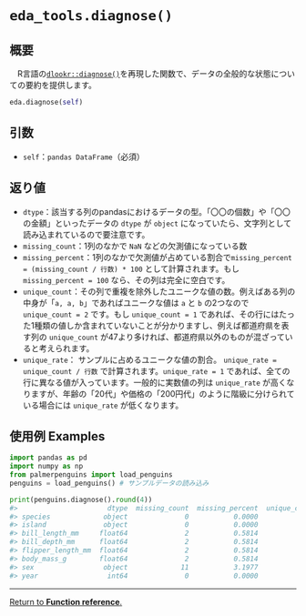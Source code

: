 # `eda_tools.diagnose()`

## 概要

　R言語の[`dlookr::diagnose()`](https://choonghyunryu.github.io/dlookr/reference/diagnose.data.frame.html)を再現した関数で、データの全般的な状態についての要約を提供します。

``` python
eda.diagnose(self)
```

## 引数

- `self`：`pandas DataFrame`（必須）

## 返り値

- `dtype`：該当する列のpandasにおけるデータの型。「〇〇の個数」や「〇〇の金額」といったデータの `dtype` が `object` になっていたら、文字列として読み込まれているので要注意です。
- `missing_count`：1列のなかで `NaN` などの欠測値になっている数
- `missing_percent`：1列のなかで欠測値が占めている割合で`missing_percent = (missing_count / 行数) * 100` として計算されます。もし `missing_percent = 100` なら、その列は完全に空白です。
- `unique_count`：その列で重複を除外したユニークな値の数。例えばある列の中身が「`a, a, b`」であればユニークな値は `a` と `b` の2つなので `unique_count = 2` です。もし `unique_count = 1` であれば、その行にはたった1種類の値しか含まれていないことが分かりますし、例えば都道府県を表す列の `unique_count` が47より多ければ、都道府県以外のものが混ざっていると考えられます。
- `unique_rate`： サンプルに占めるユニークな値の割合。 `unique_rate = unique_count / 行数` で計算されます。`unique_rate = 1` であれば、全ての行に異なる値が入っています。一般的に実数値の列は `unique_rate` が高くなりますが、年齢の「20代」や価格の「200円代」のように階級に分けられている場合には `unique_rate` が低くなります。

## 使用例 Examples

``` python
import pandas as pd
import numpy as np
from palmerpenguins import load_penguins
penguins = load_penguins() # サンプルデータの読み込み

print(penguins.diagnose().round(4))
#>                      dtype  missing_count  missing_percent  unique_count  unique_rate
#> species             object              0           0.0000             3       0.8721
#> island              object              0           0.0000             3       0.8721
#> bill_length_mm     float64              2           0.5814           164      47.6744
#> bill_depth_mm      float64              2           0.5814            80      23.2558
#> flipper_length_mm  float64              2           0.5814            55      15.9884
#> body_mass_g        float64              2           0.5814            94      27.3256
#> sex                 object             11           3.1977             2       0.5814
#> year                 int64              0           0.0000             3       0.8721
```

***
[Return to **Function reference**.](https://github.com/Hirototensho/Py4Stats/blob/main/man/reference.md)

